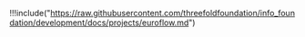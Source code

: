 

!!!include("https://raw.githubusercontent.com/threefoldfoundation/info_foundation/development/docs/projects/euroflow.md")